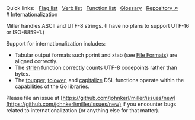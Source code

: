<!---  PLEASE DO NOT EDIT DIRECTLY. EDIT THE .md.in FILE PLEASE. --->
<div>
<span class="quicklinks">
Quick links:
&nbsp;
<a class="quicklink" href="../reference-main-flag-list/index.html">Flag list</a>
&nbsp;
<a class="quicklink" href="../reference-verbs/index.html">Verb list</a>
&nbsp;
<a class="quicklink" href="../reference-dsl-builtin-functions/index.html">Function list</a>
&nbsp;
<a class="quicklink" href="../glossary/index.html">Glossary</a>
&nbsp;
<a class="quicklink" href="https://github.com/johnkerl/miller" target="_blank">Repository ↗</a>
</span>
</div>
# Internationalization

Miller handles ASCII and UTF-8 strings. (I have no plans to support UTF-16 or ISO-8859-1.)

Support for internationalization includes:

* Tabular output formats such pprint and xtab (see [File Formats](file-formats.md)) are aligned correctly.
* The [strlen](reference-dsl-builtin-functions.md#strlen) function correctly counts UTF-8 codepoints rather than bytes.
* The [toupper](reference-dsl-builtin-functions.md#toupper), [tolower](reference-dsl-builtin-functions.md#tolower), and [capitalize](reference-dsl-builtin-functions.md#capitalize) DSL functions operate within the capabilities of the Go libraries.

Please file an issue at [https://github.com/johnkerl/miller/issues/new](https://github.com/johnkerl/miller/issues/new) if you encounter bugs related to internationalization (or anything else for that matter).
